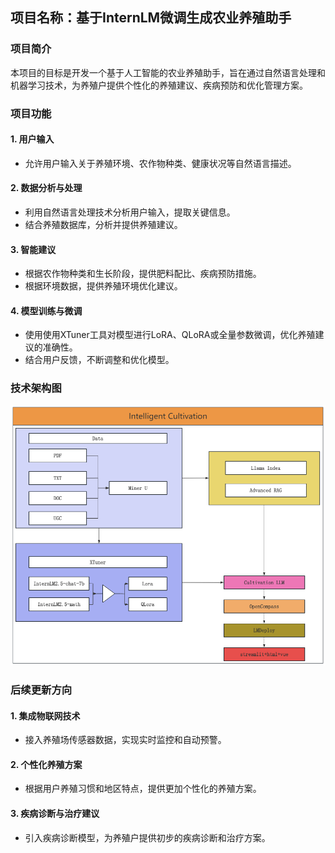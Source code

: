 ## 项目名称：基于InternLM微调生成农业养殖助手

### 项目简介

本项目的目标是开发一个基于人工智能的农业养殖助手，旨在通过自然语言处理和机器学习技术，为养殖户提供个性化的养殖建议、疾病预防和优化管理方案。

### 项目功能

#### 1. 用户输入

- 允许用户输入关于养殖环境、农作物种类、健康状况等自然语言描述。

#### 2. 数据分析与处理

- 利用自然语言处理技术分析用户输入，提取关键信息。
- 结合养殖数据库，分析并提供养殖建议。

#### 3. 智能建议

- 根据农作物种类和生长阶段，提供肥料配比、疾病预防措施。
- 根据环境数据，提供养殖环境优化建议。

#### 4. 模型训练与微调

- 使用使用XTuner工具对模型进行LoRA、QLoRA或全量参数微调，优化养殖建议的准确性。
- 结合用户反馈，不断调整和优化模型。

### 技术架构图

![1723384051137](image/1723384051137.png)

### 后续更新方向

#### 1. 集成物联网技术

- 接入养殖场传感器数据，实现实时监控和自动预警。

#### 2. 个性化养殖方案

- 根据用户养殖习惯和地区特点，提供更加个性化的养殖方案。

#### 3. 疾病诊断与治疗建议

- 引入疾病诊断模型，为养殖户提供初步的疾病诊断和治疗方案。
